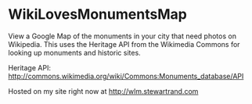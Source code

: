 # WikiLovesMonumentsMap
View a Google Map of the monuments in your city that need photos on Wikipedia. This uses the Heritage API from the Wikimedia Commons for looking up monuments and historic sites.

Heritage API: http://commons.wikimedia.org/wiki/Commons:Monuments_database/API

Hosted on my site right now at http://wlm.stewartrand.com
